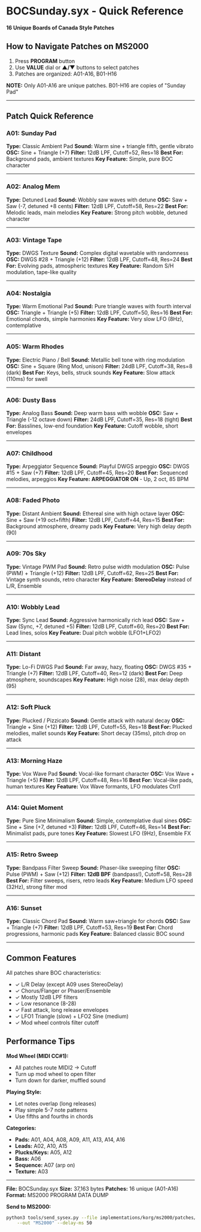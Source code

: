 # BOCSunday.syx - Quick Reference

**16 Unique Boards of Canada Style Patches**

## How to Navigate Patches on MS2000

1. Press **PROGRAM** button
2. Use **VALUE** dial or **▲/▼** buttons to select patches
3. Patches are organized: A01-A16, B01-H16

**NOTE:** Only A01-A16 are unique patches. B01-H16 are copies of "Sunday Pad"

---

## Patch Quick Reference

### A01: Sunday Pad
**Type:** Classic Ambient Pad
**Sound:** Warm sine + triangle fifth, gentle vibrato
**OSC:** Sine + Triangle (+7)
**Filter:** 12dB LPF, Cutoff=52, Res=18
**Best For:** Background pads, ambient textures
**Key Feature:** Simple, pure BOC character

---

### A02: Analog Mem
**Type:** Detuned Lead
**Sound:** Wobbly saw waves with detune
**OSC:** Saw + Saw (-7, detuned +8 cents)
**Filter:** 12dB LPF, Cutoff=58, Res=22
**Best For:** Melodic leads, main melodies
**Key Feature:** Strong pitch wobble, detuned character

---

### A03: Vintage Tape
**Type:** DWGS Texture
**Sound:** Complex digital wavetable with randomness
**OSC:** DWGS #28 + Triangle (+12)
**Filter:** 12dB LPF, Cutoff=48, Res=24
**Best For:** Evolving pads, atmospheric textures
**Key Feature:** Random S/H modulation, tape-like quality

---

### A04: Nostalgia
**Type:** Warm Emotional Pad
**Sound:** Pure triangle waves with fourth interval
**OSC:** Triangle + Triangle (+5)
**Filter:** 12dB LPF, Cutoff=50, Res=16
**Best For:** Emotional chords, simple harmonies
**Key Feature:** Very slow LFO (8Hz), contemplative

---

### A05: Warm Rhodes
**Type:** Electric Piano / Bell
**Sound:** Metallic bell tone with ring modulation
**OSC:** Sine + Square (Ring Mod, unison)
**Filter:** 24dB LPF, Cutoff=38, Res=8 (dark)
**Best For:** Keys, bells, struck sounds
**Key Feature:** Slow attack (110ms) for swell

---

### A06: Dusty Bass
**Type:** Analog Bass
**Sound:** Deep warm bass with wobble
**OSC:** Saw + Triangle (-12 octave down)
**Filter:** 24dB LPF, Cutoff=35, Res=18 (tight)
**Best For:** Basslines, low-end foundation
**Key Feature:** Cutoff wobble, short envelopes

---

### A07: Childhood
**Type:** Arpeggiator Sequence
**Sound:** Playful DWGS arpeggio
**OSC:** DWGS #15 + Saw (+7)
**Filter:** 12dB LPF, Cutoff=45, Res=20
**Best For:** Sequenced melodies, arpeggios
**Key Feature:** **ARPEGGIATOR ON** - Up, 2 oct, 85 BPM

---

### A08: Faded Photo
**Type:** Distant Ambient
**Sound:** Ethereal sine with high octave layer
**OSC:** Sine + Saw (+19 oct+fifth)
**Filter:** 12dB LPF, Cutoff=44, Res=15
**Best For:** Background atmosphere, dreamy pads
**Key Feature:** Very high delay depth (90)

---

### A09: 70s Sky
**Type:** Vintage PWM Pad
**Sound:** Retro pulse width modulation
**OSC:** Pulse (PWM) + Triangle (+12)
**Filter:** 12dB LPF, Cutoff=62, Res=25
**Best For:** Vintage synth sounds, retro character
**Key Feature:** **StereoDelay** instead of L/R, Ensemble

---

### A10: Wobbly Lead
**Type:** Sync Lead
**Sound:** Aggressive harmonically rich lead
**OSC:** Saw + Saw (Sync, +7, detuned +5)
**Filter:** 12dB LPF, Cutoff=60, Res=20
**Best For:** Lead lines, solos
**Key Feature:** Dual pitch wobble (LFO1+LFO2)

---

### A11: Distant
**Type:** Lo-Fi DWGS Pad
**Sound:** Far away, hazy, floating
**OSC:** DWGS #35 + Triangle (+7)
**Filter:** 12dB LPF, Cutoff=40, Res=12 (dark)
**Best For:** Deep atmosphere, soundscapes
**Key Feature:** High noise (28), max delay depth (95)

---

### A12: Soft Pluck
**Type:** Plucked / Pizzicato
**Sound:** Gentle attack with natural decay
**OSC:** Triangle + Sine (+12)
**Filter:** 12dB LPF, Cutoff=55, Res=18
**Best For:** Plucked melodies, mallet sounds
**Key Feature:** Short decay (35ms), pitch drop on attack

---

### A13: Morning Haze
**Type:** Vox Wave Pad
**Sound:** Vocal-like formant character
**OSC:** Vox Wave + Triangle (+5)
**Filter:** 12dB LPF, Cutoff=48, Res=16
**Best For:** Vocal-like pads, human textures
**Key Feature:** Vox Wave formants, LFO modulates Ctrl1

---

### A14: Quiet Moment
**Type:** Pure Sine Minimalism
**Sound:** Simple, contemplative dual sines
**OSC:** Sine + Sine (+7, detuned +3)
**Filter:** 12dB LPF, Cutoff=46, Res=14
**Best For:** Minimalist pads, pure tones
**Key Feature:** Slowest LFO (9Hz), Ensemble FX

---

### A15: Retro Sweep
**Type:** Bandpass Filter Sweep
**Sound:** Phaser-like sweeping filter
**OSC:** Pulse (PWM) + Saw (+12)
**Filter:** **12dB BPF** (bandpass!), Cutoff=58, Res=28
**Best For:** Filter sweeps, risers, retro leads
**Key Feature:** Medium LFO speed (32Hz), strong filter mod

---

### A16: Sunset
**Type:** Classic Chord Pad
**Sound:** Warm saw+triangle for chords
**OSC:** Saw + Triangle (+7)
**Filter:** 12dB LPF, Cutoff=53, Res=19
**Best For:** Chord progressions, harmonic pads
**Key Feature:** Balanced classic BOC sound

---

## Common Features

All patches share BOC characteristics:
- ✓ L/R Delay (except A09 uses StereoDelay)
- ✓ Chorus/Flanger or Phaser/Ensemble
- ✓ Mostly 12dB LPF filters
- ✓ Low resonance (8-28)
- ✓ Fast attack, long release envelopes
- ✓ LFO1 Triangle (slow) + LFO2 Sine (medium)
- ✓ Mod wheel controls filter cutoff

## Performance Tips

**Mod Wheel (MIDI CC#1):**
- All patches route MIDI2 → Cutoff
- Turn up mod wheel to open filter
- Turn down for darker, muffled sound

**Playing Style:**
- Let notes overlap (long releases)
- Play simple 5-7 note patterns
- Use fifths and fourths in chords

**Categories:**
- **Pads:** A01, A04, A08, A09, A11, A13, A14, A16
- **Leads:** A02, A10, A15
- **Plucks/Keys:** A05, A12
- **Bass:** A06
- **Sequence:** A07 (arp on)
- **Texture:** A03

---

**File:** BOCSunday.syx
**Size:** 37,163 bytes
**Patches:** 16 unique (A01-A16)
**Format:** MS2000 PROGRAM DATA DUMP

**Send to MS2000:**
```bash
python3 tools/send_sysex.py --file implementations/korg/ms2000/patches/BOCSunday.syx \
    --out "MS2000" --delay-ms 50
```
